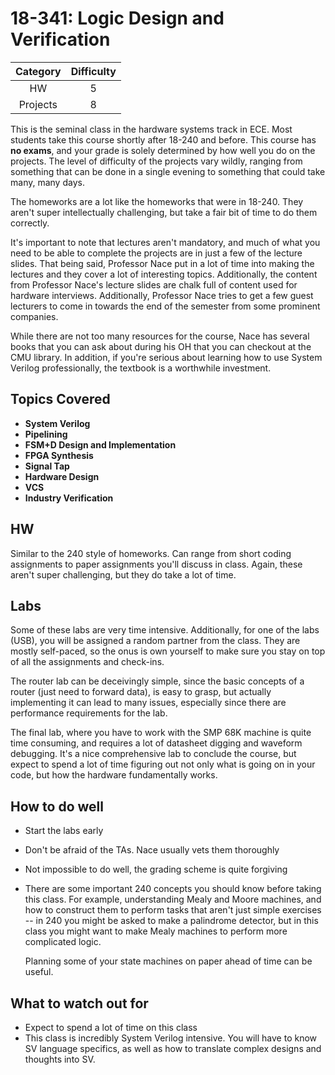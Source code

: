 # 18-341: Logic Design and Verification

| Category | Difficulty |
|:-:       | :-:        |
| HW       | 5          |
| Projects | 8          |

This is the seminal class in the hardware systems track in ECE. Most students
take this course shortly after 18-240 and before. This course has **no exams**,
and your grade is solely determined by how well you do on the
projects. The level of difficulty of the projects vary wildly, ranging from
something that can be done in a single evening to something that could take
many, many days.

The homeworks are a lot like the homeworks that were in 18-240. They aren't
super intellectually challenging, but take a fair bit of time to do them
correctly.

It's important to note that lectures aren't mandatory, and much of what you
need to be able to complete the projects are in just a few of the lecture
slides. That being said, Professor Nace put in a lot of time into making the
lectures and they cover a lot of interesting topics. Additionally, the
content from Professor Nace's lecture slides are chalk full of content used
for hardware interviews. Additionally, Professor Nace tries to get a few
guest lecturers to come in towards the end of the semester from some
prominent companies.

While there are not too many resources for the course, Nace has several books
that you can ask about during his OH that you can checkout at the CMU library.
In addition, if you're serious about learning how to use System Verilog
professionally, the textbook is a worthwhile investment.

## Topics Covered

- **System Verilog**
- **Pipelining**
- **FSM+D Design and Implementation**
- **FPGA Synthesis**
- **Signal Tap**
- **Hardware Design**
- **VCS**
- **Industry Verification**

## HW
Similar to the 240 style of homeworks. Can range from short coding
assignments to paper assignments you'll discuss in class. Again, these aren't
super challenging, but they do take a lot of time.

## Labs
Some of these labs are very time intensive. Additionally, for one of the labs
(USB), you will be assigned a random partner from the class. They are mostly
self-paced, so the onus is own yourself to make sure you stay on top of all
the assignments and check-ins.

The router lab can be deceivingly simple, since the basic concepts of a router
(just need to forward data), is easy to grasp, but actually implementing it
can lead to many issues, especially since there are performance requirements
for the lab.

The final lab, where you have to work with the SMP 68K machine is quite time
consuming, and requires a lot of datasheet digging and waveform debugging.
It's a nice comprehensive lab to conclude the course, but expect to spend a
lot of time figuring out not only what is going on in your code, but how the
hardware fundamentally works.

## How to do well

- Start the labs early
- Don't be afraid of the TAs. Nace usually vets them thoroughly
- Not impossible to do well, the grading scheme is quite forgiving
- There are some important 240 concepts you should know before taking this
  class. For example, understanding Mealy and Moore machines, and how to
  construct them to perform tasks that aren't just simple exercises -- in 240
  you might be asked to make a palindrome detector, but in this class you might
  want to make Mealy machines to perform more complicated logic.

  Planning some of your state machines on paper ahead of time can be useful.

## What to watch out for

- Expect to spend a lot of time on this class
- This class is incredibly System Verilog intensive. You will have to know SV language specifics, as well as how to translate complex designs and thoughts into SV.